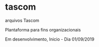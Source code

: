 # tascom
arquivos Tascom

Plantaforma para fins organizacionais

Em desenvolvimento, 
Inicio - Dia 01/09/2019
